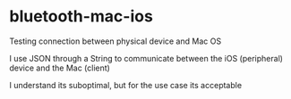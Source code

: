 # bluetooth-mac-ios
Testing connection between physical device and Mac OS


I use JSON through a String to communicate between the iOS (peripheral) device and the Mac (client)

I understand its suboptimal, but for the use case its acceptable
